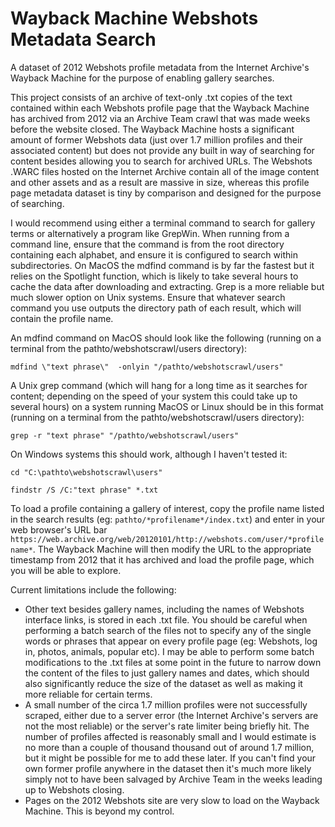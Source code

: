 # Wayback Machine Webshots Metadata Search
A dataset of 2012 Webshots profile metadata from the Internet Archive's Wayback Machine for the purpose of enabling gallery searches.

This project consists of an archive of text-only .txt copies of the text contained within each Webshots profile page that the Wayback Machine has archived from 2012 via an Archive Team crawl that was made weeks before the website closed. The Wayback Machine hosts a significant amount of former Webshots data (just over 1.7 million profiles and their associated content) but does not provide any built in way of searching for content besides allowing you to search for archived URLs. The Webshots .WARC files hosted on the Internet Archive contain all of the image content and other assets and as a result are massive in size, whereas this profile page metadata dataset is tiny by comparison and designed for the purpose of searching.

I would recommend using either a terminal command to search for gallery terms or alternatively a program like GrepWin. When running from a command line, ensure that the command is from the root directory containing each alphabet, and ensure it is configured to search within subdirectories. On MacOS the mdfind command is by far the fastest but it relies on the Spotlight function, which is likely to take several hours to cache the data after downloading and extracting. Grep is a more reliable but much slower option on Unix systems. Ensure that whatever search command you use outputs the directory path of each result, which will contain the profile name.

An mdfind command on MacOS should look like the following (running on a terminal from the pathto/webshotscrawl/users directory):

`mdfind \"text phrase\"  -onlyin "/pathto/webshotscrawl/users"`

A Unix grep command (which will hang for a long time as it searches for content; depending on the speed of your system this could take up to several hours) on a system running MacOS or Linux should be in this format (running on a terminal from the pathto/webshotscrawl/users directory):

`grep -r "text phrase" "/pathto/webshotscrawl/users"`

On Windows systems this should work, although I haven't tested it:

`cd "C:\pathto\webshotscrawl\users"`

`findstr /S /C:"text phrase" *.txt`

To load a profile containing a gallery of interest, copy the profile name listed in the search results (eg: `pathto/*profilename*/index.txt`) and enter in your web browser's URL bar `https://web.archive.org/web/20120101/http://webshots.com/user/*profilename*`. The Wayback Machine will then modify the URL to the appropriate timestamp from 2012 that it has archived and load the profile page, which you will be able to explore.



Current limitations include the following:

* Other text besides gallery names, including the names of Webshots interface links, is stored in each .txt file. You should be careful when performing a batch search of the files not to specify any of the single words or phrases that appear on every profile page (eg: Webshots, log in, photos, animals, popular etc). I may be able to perform some batch modifications to the .txt files at some point in the future to narrow down the content of the files to just gallery names and dates, which should also significantly reduce the size of the dataset as well as making it more reliable for certain terms.
* A small number of the circa 1.7 million profiles were not successfully scraped, either due to a server error (the Internet Archive's servers are not the most reliable) or the server's rate limiter being briefly hit. The number of profiles affected is reasonably small and I would estimate is no more than a couple of thousand thousand out of around 1.7 million, but it might be possible for me to add these later. If you can't find your own former profile anywhere in the dataset then it's much more likely simply not to have been salvaged by Archive Team in the weeks leading up to Webshots closing.
* Pages on the 2012 Webshots site are very slow to load on the Wayback Machine. This is beyond my control.
